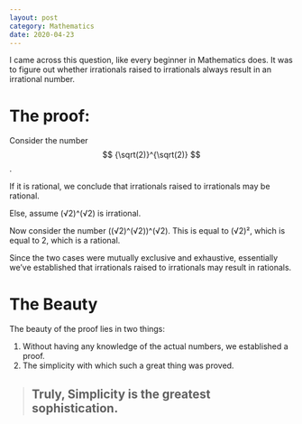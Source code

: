 ```yaml
---
layout: post
category: Mathematics
date: 2020-04-23
---
```


I came across this question, like every beginner in Mathematics does. It was to figure out whether irrationals raised to irrationals always result in an irrational number.

# The proof:

Consider the number $$ {\sqrt(2)}^{\sqrt(2)} $$.

If it is rational, we conclude that irrationals raised to irrationals may be rational.

Else, assume (√2)^(√2) is irrational.

Now consider the number ((√2)^(√2))^(√2). This is equal to (√2)², which is equal to 2, which is a rational.

Since the two cases were mutually exclusive and exhaustive, essentially we’ve established that irrationals raised to irrationals may result in rationals.

# The Beauty

The beauty of the proof lies in two things:
1. Without having any knowledge of the actual numbers, we established a proof.
2. The simplicity with which such a great thing was proved.

> ## Truly, Simplicity is the greatest sophistication.
